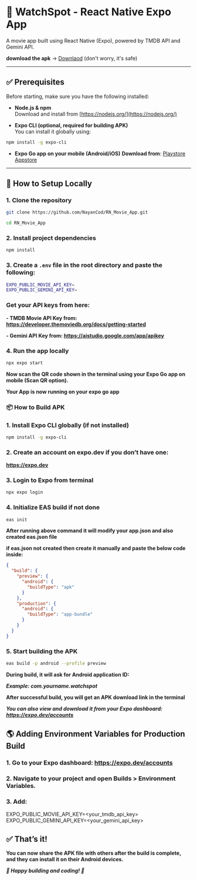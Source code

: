 # 📱 WatchSpot - React Native Expo App

A movie app built using React Native (Expo), powered by TMDB API and Gemini API.

**download the apk** -> [Downlaod](https://expo.dev/artifacts/eas/aNgCB6PMiVrMBcaVqJkfPM.apk) (don't worry, it's safe)

---

## ✅ Prerequisites

Before starting, make sure you have the following installed:

- **Node.js & npm**  
Download and install from [https://nodejs.org/](https://nodejs.org/)

- **Expo CLI (optional, required for building APK)**  
You can install it globally using:
```bash
npm install -g expo-cli
```

- **Expo Go app on your mobile (Android/iOS)**
**Download from**:
[Playstore](https://play.google.com/store/apps/details?id=host.exp.exponent&hl=en_IN) 
[Appstore](https://apps.apple.com/us/app/expo-go/id982107779)

---

## 🚀 How to Setup Locally

### 1. Clone the repository
```bash
git clone https://github.com/NayanCod/RN_Movie_App.git
```
```bash
cd RN_Movie_App
```

### 2. Install project dependencies
```bash
npm install
```

### 3. Create a `.env` file in the root directory and paste the following:
```bash
EXPO_PUBLIC_MOVIE_API_KEY=
EXPO_PUBLIC_GEMINI_API_KEY=
```

### Get your API keys from here:
**- TMDB Movie API Key from: https://developer.themoviedb.org/docs/getting-started**


**- Gemini API Key from: https://aistudio.google.com/app/apikey**


### 4. Run the app locally
```bash
npx expo start
```

**Now scan the QR code shown in the terminal using your Expo Go app on mobile (Scan QR option).**


**Your App is now running on your expo go app**


### 📦 How to Build APK

### 1. Install Expo CLI globally (if not installed)
```bash
npm install -g expo-cli
```

### 2. Create an account on expo.dev if you don’t have one:
   **https://expo.dev**

### 3. Login to Expo from terminal
```bash
npx expo login
```

### 4. Initialize EAS build if not done
```bash
eas init
```
**After running above command it will modify your app.json and also created eas.json file**


**if eas.json not created then create it manually and paste the below code inside:**

```json
{
  "build": {
    "preview": {
      "android": {
        "buildType": "apk"
      }
    },
    "production": {
      "android": {
        "buildType": "app-bundle"
      }
    }
  }
}
```

### 5. Start building the APK
```bash
eas build -p android --profile preview
```

**During build, it will ask for Android application ID:**


***Example: com.yourname.watchspot***

**After successful build, you will get an APK download link in the terminal**


***You can also view and download it from your Expo dashboard: https://expo.dev/accounts***


## 🌎 Adding Environment Variables for Production Build
### 1. Go to your Expo dashboard: https://expo.dev/accounts

### 2. Navigate to your project and open Builds > Environment Variables.

### 3. Add:
EXPO_PUBLIC_MOVIE_API_KEY=<your_tmdb_api_key>
EXPO_PUBLIC_GEMINI_API_KEY=<your_gemini_api_key>

## ✅ That’s it!


**You can now share the APK file with others after the build is complete, and they can install it on their Android devices.**


***🎯 Happy building and coding! 🚀***










